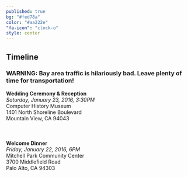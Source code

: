```yaml
---
published: true
bg: "#fed78a"
color: "#aa222e"
"fa-icon": "clock-o"
style: center
---
```




















## Timeline

### WARNING: Bay area traffic is hilariously bad. Leave plenty of time for transportation!

**Wedding Ceremony & Reception**<br>
*Saturday, January 23, 2016, 3:30PM*<br>
Computer History Museum<br>
1401 North Shoreline Boulevard<br>
Mountain View, CA 94043<br>
<br><br>    
**Welcome Dinner**<br>
*Friday, January 22, 2016, 6PM*<br>
Mitchell Park Community Center<br>
3700 Middlefield Road<br>
Palo Alto, CA 94303<br>
